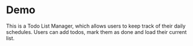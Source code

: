 # Demo

This is a Todo List Manager, which allows users to keep track of their daily schedules. Users can add todos, mark them as done and load their current list.
